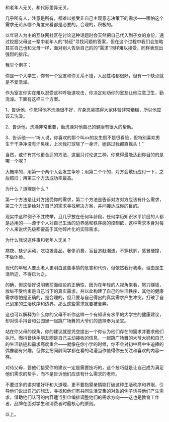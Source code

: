 



和老年人无关，和代际差异无关。

几乎所有人，注意是所有，都难以接受非自己主观意志决策下的需求——哪怕这个需求无论从哪个角度来看都是必要的，合理的，积极的。

以年轻人为主的互联网社区在讨论这种话题时会天然把自己代入到子女的身份，通过挖掘父母这一辈中老年人的“特征”寻找问题的答案，但在这个过程中我们会忽略其实自己也和父母一样，面对别人告诉自己的的“需求”同样难以接受，同样表现出强烈的排斥。

我举个例子：

你是一个大学生，你有一个室友和你关系不错，人品性格都很好，但有一个缺点就是不爱洗澡。

作为室友你实在难以忍受这种呼吸道攻击，你决定劝劝你的室友让他注意卫生，勤洗澡。下面有这样三个方案。

1、告诉他，你觉得他不洗澡很不好，浑身恶臭搞得大家体验非常糟糕，所以他应该去洗澡。

2、告诉他，洗澡非常重要，勤洗澡对他自己的健康有很大的帮助。

3、告诉他——“听人说，你喜欢的那个叫xx的女生倒不是很看脸，但特别喜欢男生干干净净没有汗臭味，上次我打球除了一身汗，她路过我都直摇头！”

当然，或许有其他更合适的方法，这里只讨论这三种，你觉得最能达到你目的的是哪一个呢？

大概率的，用第一个两个人会发生争吵；用第二个个的，对方会敷衍应付一下，之后照旧；用第三个方法成功率最高。

为什么？道理是什么？

第一个方法是让对方接受你的需求，第二个方法是告诉对方对方应该有什么需求，第三个方法是给对方自己的需求寻找解决方案，并间接达成你的目的。

现实中这种例子不胜枚举，且几乎放在任何年龄段，任何学历知识水平阶层的人都是适用的——源于个人对自己生活的边界感和秩序感的控制欲，这种需求本身对每个人来说优先级都要高于其他碎片化的实际需求。

为什么我说这件事和老年人无关？

熬夜，缺少运动，吃垃圾食品，奢侈消费，盲目追赶潮流，不穿秋裤，感冒硬撑，不做体检。

现代的年轻人要比老人更明白这些事情的危害和代价，但依然我行我素，理由是生活所迫，不得已为之。

的确，但这恰好说明我前面结论的正确性，因为在年轻的人视角来看，努力赚钱，放纵不受约束是自己当下的真实需求，并以此构建了自己的生活秩序，其他的健康需求哪怕是正确的，是合理的，但只要与自己得出的真实需求产生冲突，打破了自己划定的生活秩序和边界，那么这些需求就要被舍弃。

这也可以解释为什么你的父母不听你这样一个有知识有水平的大学生的健康建议，却对快手抖音和公园里一起跳广场舞的大爷们的选择奉为至宝。

站在你父母的视角，你的建议就是凭空提出一个你认为他们存在的需求并要求他们执行。而抖音快手朋友圈是自己主动接收的信息，一起跳广场舞的大爷大妈和自己的生活轨迹和需求高度重合——就像在你小学的时候，你不会对初中高中生追捧的偶像剧有兴趣，但你会把同龄同学都在看的动漫当作值得你去关注和喜欢的内容一样。

对待父母，要他们接受你的建议一定是需要技巧的，这个技巧就是让自己成为满足他们需求的帮手，而不是告诉他们应该有什么需求的老师。

不要过多的讲对错好坏和大道理，更不要指望亲情能打破这种生活秩序和界限，引导他们说出自己的想法，寻找和他们有共同生活交集的对象的例子诱导他们产生需求，借助他们认可的内容适当引申编排调整他们的需求方向——这也是教育工作者，品牌在面对学生和消费者时最核心的原则。

  


以上。





